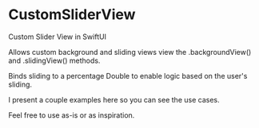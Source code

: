 # CustomSliderView
Custom Slider View in SwiftUI

Allows custom background and sliding views view the .backgroundView() and .slidingView() methods.

Binds sliding to a percentage Double to enable logic based on the user's sliding.

I present a couple examples here so you can see the use cases.

Feel free to use as-is or as inspiration.
